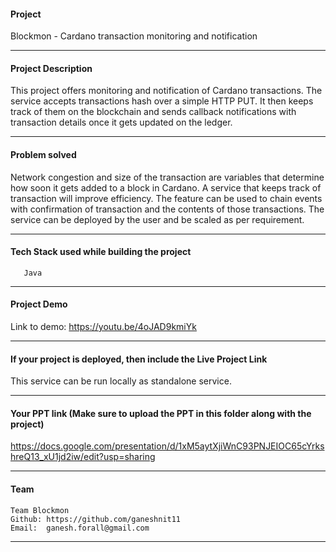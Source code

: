 #### Project
Blockmon - Cardano transaction monitoring and notification

---

#### Project Description

This project offers monitoring and notification of Cardano transactions. The service accepts transactions hash over a simple HTTP PUT. It then keeps track of them on the blockchain and sends callback notifications with transaction details once it gets updated on the ledger.

---

#### Problem solved
   Network congestion and size of the transaction are variables that determine how soon it gets added to a block in Cardano. A service that keeps track of transaction will improve efficiency. The feature can be used to chain events with confirmation of transaction and the contents of those transactions. The service can be deployed by the user and be scaled as per requirement.    

---

#### Tech Stack used while building the project
       Java

---

#### Project Demo

Link to demo: https://youtu.be/4oJAD9kmiYk

---

#### If your project is deployed, then include the Live Project Link
    
This service can be run locally as standalone service.

---

#### Your PPT link (Make sure to upload the PPT in this folder along with the project)

https://docs.google.com/presentation/d/1xM5aytXjiWnC93PNJEIOC65cYrkshreQ13_xU1jd2iw/edit?usp=sharing

---

#### Team
    
    Team Blockmon
    Github: https://github.com/ganeshnit11
    Email:  ganesh.forall@gmail.com

---
